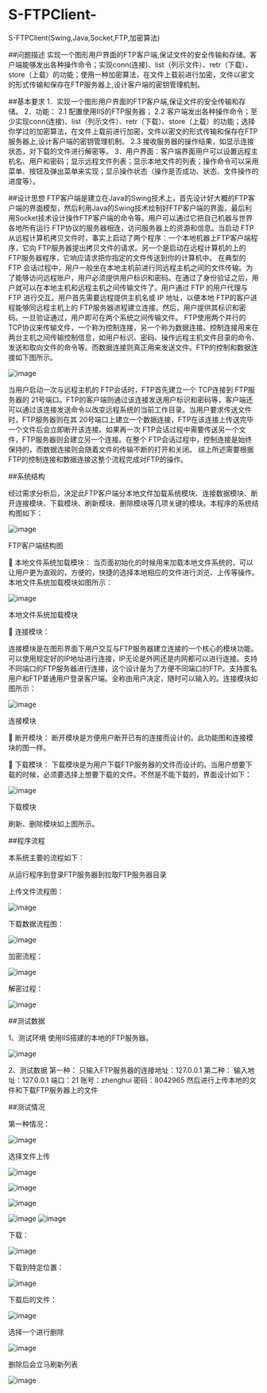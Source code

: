 # S-FTPClient-
S-FTPClient(Swing,Java,Socket,FTP,加密算法)

##问题描述
   实现一个图形用户界面的FTP客户端,保证文件的安全传输和存储。客户端能够发出各种操作命令；实现conn(连接)、list（列示文件）、retr（下载）、store（上载）的功能；使用一种加密算法，在文件上载前进行加密，文件以密文的形式传输和保存在FTP服务器上,设计客户端的密钥管理机制。

##基本要求
1．实现一个图形用户界面的FTP客户端,保证文件的安全传输和存储。
2．功能：
2.1 配置使用IIS的FTP服务器；
2.2 客户端发出各种操作命令；至少实现conn(连接)、list（列示文件）、retr（下载）、store（上载）的功能；选择你学过的加密算法，在文件上载前进行加密，文件以密文的形式传输和保存在FTP服务器上,设计客户端的密钥管理机制。
2.3 接收服务器的操作结果，如显示连接状态，对下载的文件进行解密等。
3．用户界面：客户端界面用户可以设置远程主机名、用户和密码；显示远程文件列表；显示本地文件的列表；操作命令可以采用菜单、按钮及弹出菜单来实现；显示操作状态（操作是否成功、状态、文件操作的进度等）。

##设计思想
    FTP客户端是建立在Java的Swing技术上，首先设计好大概的FTP客户端的界面模型，然后利用Java的Swing技术绘制好FTP客户端的界面，最后利用Socket技术设计操作FTP客户端的命令等。用户可以通过它把自己机器与世界各地所有运行 FTP协议的服务器相连，访问服务器上的资源和信息。当启动 FTP 从远程计算机拷贝文件时，事实上启动了两个程序：一个本地机器上FTP客户端程序，它向 FTP服务器提出拷贝文件的请求。另一个是启动在远程计算机的上的 FTP服务器程序，它响应请求把你指定的文件传送到你的计算机中。
    在典型的 FTP 会话过程中，用户一般坐在本地主机前进行同远程主机之间的文件传输。为了能够访问远程账户，用户必须提供用户标识和密码。在通过了身份验证之后，用户就可以在本地主机和远程主机之间传输文件了。用户通过 FTP 的用户代理与 FTP 进行交互。用户首先需要远程提供主机名或 IP 地址，以便本地 FTP的客户进程能够同远程主机上的 FTP服务器进程建立连接。然后，用户提供其标识和密码。一旦验证通过，用户即可在两个系统之间传输文件。
    FTP使用两个并行的 TCP协议来传输文件，一个称为控制连接，另一个称为数据连接。控制连接用来在两台主机之间传输控制信息，如用户标识、密码、操作远程主机文件目录的命令、发送和取向文件的命令等。而数据连接则真正用来发送文件。FTP的控制和数据连接如下图所示。
  

![image](https://github.com/8042965/S-FTPClient-/blob/master/images/%E5%9B%BE1.png)


当用户启动一次与远程主机的 FTP会话时，FTP首先建立一个 TCP连接到 FTP服务器的 21号端口。FTP的客户端则通过该连接发送用户标识和密码等，客户端还可以通过该连接发送命令以改变远程系统的当前工作目录。当用户要求传送文件时，FTP服务器则在其 20号端口上建立一个数据连接，FTP在该连接上传送完毕一个文件后会立即断开该连接。如果再一次 FTP会话过程中需要传送另一个文件，FTP服务器则会建立另一个连接。在整个 FTP会话过程中，控制连接是始终保持的，而数据连接则会随着文件的传输不断的打开和关闭。
综上所述需要根据FTP的控制连接和数据连接这整个流程完成对FTP的操作。


##系统结构

经过需求分析后，决定此FTP客户端分本地文件加载系统模块、连接数据模块、断开连接模块、下载模块、刷新模块、删除模块等几项关键的模块。本程序的系统结构图如下：

![image](https://github.com/8042965/S-FTPClient-/blob/master/images/%E5%9B%BE2.png)


FTP客户端结构图


	本地文件系统加载模块：
当页面初始化的时候用来加载本地文件系统的，可以让用户更为直观的，方便的，快捷的选择本地相应的文件进行浏览、上传等操作。本地文件系统加载模块如图所示：


![image](https://github.com/8042965/S-FTPClient-/blob/master/images/%E5%9B%BE3.png)


本地文件系统加载模块


	连接模块：

连接模块是在图形界面下用户交互与FTP服务器建立连接的一个核心的模块功能。可以使用规定好的IP地址进行连接，IP无论是外网还是内网都可以进行连接。支持不同端口的FTP服务器进行连接，这个设计是为了方便不同端口的FTP。支持匿名用户和FTP普通用户登录客户端。全称由用户决定，随时可以输入的。连接模块如图所示：


![image](https://github.com/8042965/S-FTPClient-/blob/master/images/%E5%9B%BE4.png)


连接模块


	断开模块：
断开模块是方便用户断开已有的连接而设计的。此功能图和连接模块的图一样。

	下载模块：
下载模块是为用户下载FTP服务器的文件而设计的。当用户想要下载的时候，必须要选择上想要下载的文件。不然是不能下载的，界面设计如下：


![image](https://github.com/8042965/S-FTPClient-/blob/master/images/%E5%9B%BE5.png)


下载模块


刷新、删除模块如上图所示。

##程序流程

本系统主要的流程如下：

从运行程序到登录FTP服务器到拉取FTP服务器目录

上传文件流程图：


![image](https://github.com/8042965/S-FTPClient-/blob/master/images/%E5%9B%BE6.png)


下载数据流程图：

![image](https://github.com/8042965/S-FTPClient-/blob/master/images/%E5%9B%BE7.png)


加密流程：

![image](https://github.com/8042965/S-FTPClient-/blob/master/images/%E5%9B%BE8.png)


解密过程：

![image](https://github.com/8042965/S-FTPClient-/blob/master/images/%E5%9B%BE9.png)


##测试数据

1、测试环境
  使用IIS搭建的本地的FTP服务器。
  
  ![image](https://github.com/8042965/S-FTPClient-/blob/master/images/%E5%9B%BE10.png)

  
2、测试数据
  第一种：
    只输入FTP服务器的连接地址：127.0.0.1
  第二种：
    输入地址：127.0.0.1
    端口：21
    账号：zhenghui
    密码：8042965
然后进行上传本地的文件和下载FTP服务器上的文件

##测试情况

第一种情况：

![image](https://github.com/8042965/S-FTPClient-/blob/master/images/%E5%9B%BE11.png)


选择文件上传

![image](https://github.com/8042965/S-FTPClient-/blob/master/images/%E5%9B%BE12.png)


![image](https://github.com/8042965/S-FTPClient-/blob/master/images/%E5%9B%BE13.png)


![image](https://github.com/8042965/S-FTPClient-/blob/master/images/%E5%9B%BE14.png)


![image](https://github.com/8042965/S-FTPClient-/blob/master/images/%E5%9B%BE15.png)
![image](https://github.com/8042965/S-FTPClient-/blob/master/images/%E5%9B%BE16.png)




下载：


![image](https://github.com/8042965/S-FTPClient-/blob/master/images/%E5%9B%BE17.png)

下载到特定位置：


![image](https://github.com/8042965/S-FTPClient-/blob/master/images/%E5%9B%BE18.png)

下载后的文件：

![image](https://github.com/8042965/S-FTPClient-/blob/master/images/%E5%9B%BE19.png)

选择一个进行删除

![image](https://github.com/8042965/S-FTPClient-/blob/master/images/%E5%9B%BE20.png)

删除后会立马刷新列表


![image](https://github.com/8042965/S-FTPClient-/blob/master/images/%E5%9B%BE21.png)


















